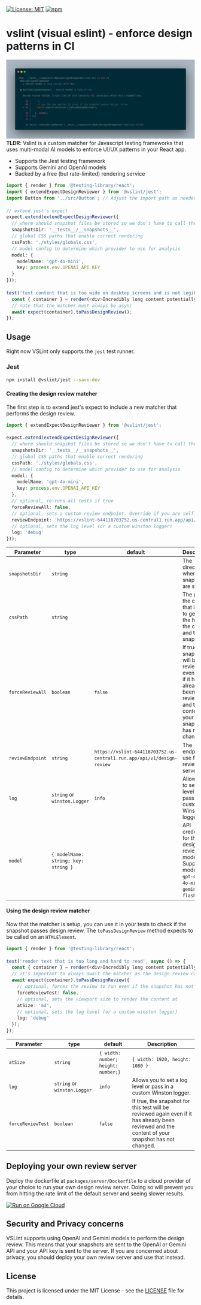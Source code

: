[![License: MIT](https://img.shields.io/badge/License-MIT-yellow.svg)](https://opensource.org/licenses/MIT)
[![npm](https://img.shields.io/npm/v/@vslint/jest)](https://www.npmjs.com/package/@vslint/jest)
# vslint (visual eslint) - enforce design patterns in CI
![Sample test output showing design review feedback](./assets/sample_test_output.png)
**TLDR**: Vslint is a custom matcher for Javascript testing frameworks that uses multi-modal AI models to enforce UI/UX patterns in your React app.
* Supports the Jest testing framework
* Supports Gemini and OpenAI models
* Backed by a free (but rate-limited) rendering service


```typescript
import { render } from '@testing-library/react';
import { extendExpectDesignReviewer } from '@vslint/jest';
import Button from '../src/Button'; // Adjust the import path as needed

// extend jest's expect
expect.extend(extendExpectDesignReviewer({
  // where should snapshot files be stored so we don't have to call the model again every time we run tests
  snapshotsDir: '__tests__/__snapshots__',
  // global CSS paths that enable correct rendering
  cssPath: './styles/globals.css',
  // model config to determine which provider to use for analysis
  model: {
    modelName: 'gpt-4o-mini',
    key: process.env.OPENAI_API_KEY
  }
}));

test('text content that is too wide on desktop screens and is not legible', async () => {
  const { container } = render(<div>Incredibly long content potentially too long. Human readability is best at a maximum of 75 characters</div>);
  // note that the matcher must always be async
  await expect(container).toPassDesignReview();
});
```

## Usage
Right now VSLint only supports the `jest` test runner.

### Jest
```bash
npm install @vslint/jest --save-dev
```

#### Creating the design review matcher
The first step is to extend jest's expect to include a new matcher that performs the design review.
```typescript
import { extendExpectDesignReviewer } from '@vslint/jest';

expect.extend(extendExpectDesignReviewer({
  // where should snapshot files be stored so we don't have to call the model again every time we run tests
  snapshotsDir: '__tests__/__snapshots__',
  // global CSS paths that enable correct rendering
  cssPath: './styles/globals.css',
  // model config to determine which provider to use for analysis
  model: {
    modelName: 'gpt-4o-mini',
    key: process.env.OPENAI_API_KEY
  },
  // optional, re-runs all tests if true
  forceReviewAll: false,
  // optional, sets a custom review endpoint. Override if you are self-hosting a review server
  reviewEndpoint: 'https://vslint-644118703752.us-central1.run.app/api/v1/design-review',
  // optional, sets the log level (or a custom winston logger)
  log: 'debug'
}));
```
| Parameter                | type     | default                  | Description
| ------------------------ | -------- | ------------------------ | -------------------------------------------------------------------------------------------------------------------------- |
| `snapshotsDir`             | `string`   |                          | The directory where the snapshots are stored.
| `cssPath`                  | `string`   |                          | The path to the css file that is used to generate the hash of the css file and the snapshot.
| `forceReviewAll`             | `boolean`  | `false`                    | If true, the snapshot will be reviewed even again if it has already been reviewed and the content of your snapshot has not changed.
| `reviewEndpoint`          | `string`   | `https://vslint-644118703752.us-central1.run.app/api/v1/design-review` | The endpoint to use for the review server.
| `log`                     | `string` or `winston.Logger`  | `info`                    | Allows you to set a log level or pass in a custom Winston logger.
| `model`                    | `{ modelName: string; key: string }`  |         | API credentials for the design review model. Supported models are `gpt-4o`, `gpt-4o-mini` and `gemini-1.5-flash`

#### Using the design review matcher
Now that the matcher is setup, you can use it in your tests to check if the snapshot passes design review. The `toPassDesignReview` method expects to be called on an `HTMLElement`.
```typescript
import { render } from '@testing-library/react';

test('render text that is too long and hard to read', async () => {
  const { container } = render(<div>Incredibly long content potentially too long. Human readability is best at a maximum of 75 characters</div>);
  // it's important to always await the matcher as the design review call is asynchronous
  await expect(container).toPassDesignReview({
    // optional, forces the review to run even if the snapshot has not changed
    forceReviewTest: false,
    // optional, sets the viewport size to render the content at
    atSize: 'md',
    // optional, sets the log level (or a custom winston logger)
    log: 'debug'
  });
});
```

| Parameter                | type     | default                  | Description
| ------------------------ | -------- | ------------------------ | -------------------------------------------------------------------------------------------------------------------------- |
| `atSize`                  | `string` | `{ width: number; height: number;}`   | `{ width: 1920, height: 1080 }`                    | The viewport size to render the content at. Can be `full-screen`, `mobile`, `tablet`, `sm`, `md`, `lg`, `xl`, `2xl`, `3xl`
| `log`                     | `string` or `winston.Logger`  | `info`                    | Allows you to set a log level or pass in a custom Winston logger.
| `forceReviewTest`             | `boolean`  | `false`                    | If true, the snapshot for this test will be reviewed again even if it has already been reviewed and the content of your snapshot has not changed.

## Deploying your own review server
Deploy the dockerfile at `packages/server/Dockerfile` to a cloud provider of your choice to run your own design review server. Doing so will prevent you from hitting the rate limit of the default server and seeing slower results.

[![Run on Google Cloud](https://deploy.cloud.run/button.svg)](https://deploy.cloud.run?git_repo=https://github.com/leohentschker/vslint&revision=main&dir=packages/server)


## Security and Privacy concerns
VSLint supports using OpenAI and Gemini models to perform the design review. This means that your snapshots are sent to the OpenAI or Gemini API and your API key is sent to the server. If you are concerned about privacy, you should deploy your own review server and use that instead.

## License
This project is licensed under the MIT License - see the [LICENSE](LICENSE) file for details.
